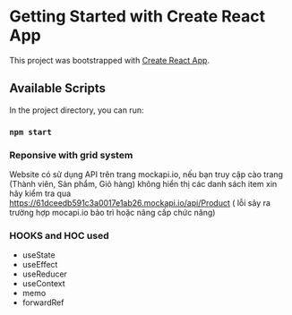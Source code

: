 # Getting Started with Create React App

This project was bootstrapped with [Create React App](https://github.com/facebook/create-react-app).

## Available Scripts

In the project directory, you can run:

### `npm start`

### Reponsive with grid system

Website có sử dụng API trên trang mockapi.io, nếu bạn truy cập cào trang (Thành viên, Sản phẩm, Giỏ hàng) không hiển thị các danh sách item xin hãy kiểm tra qua https://61dceedb591c3a0017e1ab26.mockapi.io/api/Product ( lỗi sảy ra trường hợp mocapi.io bảo trì hoặc nâng cấp chức năng)

### HOOKS and HOC used
- useState
- useEffect
- useReducer
- useContext
- memo
- forwardRef
